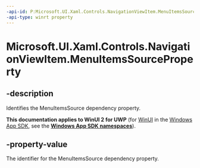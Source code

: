 ```yaml
---
-api-id: P:Microsoft.UI.Xaml.Controls.NavigationViewItem.MenuItemsSourceProperty
-api-type: winrt property
---
```


# Microsoft.UI.Xaml.Controls.NavigationViewItem.MenuItemsSourceProperty

<!--
public static Windows.UI.Xaml.DependencyProperty MenuItemsSourceProperty { get; }
-->


## -description

Identifies the MenuItemsSource dependency property.


**This documentation applies to WinUI 2 for UWP** (for [WinUI](/windows/apps/winui/winui3/) in the [Windows App SDK](/windows/apps/windows-app-sdk/), see the **[Windows App SDK namespaces](/windows/windows-app-sdk/api/winrt/)**).

## -property-value

The identifier for the MenuItemsSource dependency property.

